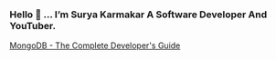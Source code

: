 ### Hello 👋 ... I’m Surya Karmakar A Software Developer And YouTuber.

[MongoDB - The Complete Developer's Guide](https://www.udemy.com/certificate/UC-171421c2-d14b-4993-8f5a-6ada9cc67fdc/)
